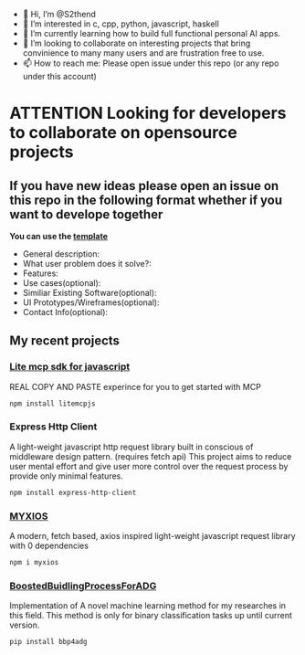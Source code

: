 - 👋 Hi, I’m @S2thend
- 👀 I’m interested in c, cpp, python, javascript, haskell
- 🌱 I’m currently learning how to build full functional personal AI apps.
- 💞️ I’m looking to collaborate on interesting projects that bring convinience to many many users and are frustration free to use.
- 📫 How to reach me: Please open issue under this repo (or any repo under this account)

# ATTENTION Looking for developers to collaborate on opensource projects
## If you have new ideas please open an issue on this repo in the following format whether if you want to develope together
**You can use the [template](https://github.com/S2thend/S2thend/issues/new?assignees=S2thend&labels=&projects=&template=new-project-ideas.md&title= "project idea template")**
  - General description:
  - What user problem does it solve?:
  - Features:
  - U﻿se cases(optional):
  - Similiar Existing Software(optional):
  - UI Prototypes/Wireframes(optional):
  - Contact Info(optional):
## My recent projects
### [Lite mcp sdk for javascript](https://github.com/S2thend/Lite_MCP_sdk/blob/main/README.md)
REAL COPY AND PASTE experince for you to get started with MCP 
```sh
npm install litemcpjs
```

### Express Http Client
A light-weight javascript http request library built in conscious of middleware design pattern. (requires fetch api)
This project aims to reduce user mental effort and give user more control over the request process by provide only minimal features.
```sh
npm install express-http-client
```

### [MYXIOS](https://github.com/S2thend/myxios/blob/main/CONTRIBUTING.md)
A modern, fetch based, axios inspired light-weight javascript request library with 0 dependencies    
```sh
npm i myxios
```

### [BoostedBuidlingProcessForADG](https://github.com/S2thend/BoostedBuidlingProcessForADG/blob/main/CONTRIBUTING.md)
Implementation of A novel machine learning method for my researches in this field.
This method is only for binary classification tasks up until current version.
```sh
pip install bbp4adg
```

<!---
S2thend/S2thend is a ✨ special ✨ repository because its `README.md` (this file) appears on your GitHub profile.
You can click the Preview link to take a look at your changes.
--->
